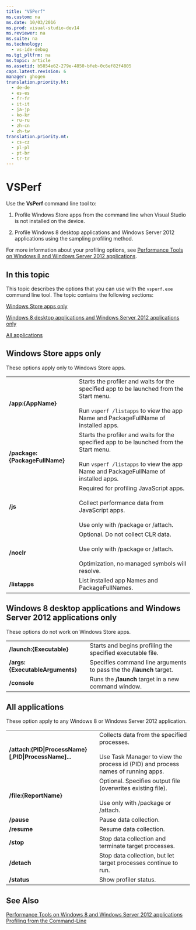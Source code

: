 ```yaml
---
title: "VSPerf"
ms.custom: na
ms.date: 10/03/2016
ms.prod: visual-studio-dev14
ms.reviewer: na
ms.suite: na
ms.technology: 
  - vs-ide-debug
ms.tgt_pltfrm: na
ms.topic: article
ms.assetid: b5854e62-279e-4850-bfeb-0c6ef82f4805
caps.latest.revision: 6
manager: ghogen
translation.priority.ht: 
  - de-de
  - es-es
  - fr-fr
  - it-it
  - ja-jp
  - ko-kr
  - ru-ru
  - zh-cn
  - zh-tw
translation.priority.mt: 
  - cs-cz
  - pl-pl
  - pt-br
  - tr-tr
---
```

# VSPerf
Use the **VsPerf** command line tool to:  
  
1.  Profile Windows Store apps from the command line when Visual Studio is not installed on the device.  
  
2.  Profile Windows 8 desktop applications and Windows Server 2012 applications using the sampling profiling method.  
  
 For more information about your profiling options, see [Performance Tools on Windows 8 and Windows Server 2012 applications](../VS_IDE/Performance-Tools-on-Windows-8-and-Windows-Server-2012-applications.md).  
  
##  <a name="BKMK_In_this_topic"></a> In this topic  
 This topic describes the options that you can use with the `vsperf.exe` command line tool. The topic contains the following sections:  
  
 [Windows Store apps only](#BKMK_windows_store_apps_only)  
  
 [Windows 8 desktop applications and Windows Server 2012 applications only](#BKMK_Windows_8_classic_applications_and_Windows_Server_2012_applications_only)  
  
 [All applications](#BKMK_All_applications)  
  
##  <a name="BKMK_windows_store_apps_only"></a> Windows Store apps only  
 These options apply only to Windows Store apps.  
  
|||  
|-|-|  
|**/app:{AppName}**|Starts the profiler and waits for the specified app to be launched from the Start menu.<br /><br /> Run `vsperf /listapps` to view the app Name and PackageFullName of installed apps.|  
|**/package:{PackageFullName}**|Starts the profiler and waits for the specified app to be launched from the Start menu.<br /><br /> Run `vsperf /listapps` to view the app Name and PackageFullName of installed apps.|  
|**/js**|Required for profiling JavaScript apps.<br /><br /> Collect performance data from JavaScript apps.<br /><br /> Use only with /package or /attach.|  
|**/noclr**|Optional. Do not collect CLR data.<br /><br /> Use only with /package or /attach.<br /><br /> Optimization, no managed symbols will resolve.|  
|**/listapps**|List installed app Names and PackageFullNames.|  
  
##  <a name="BKMK_Windows_8_classic_applications_and_Windows_Server_2012_applications_only"></a> Windows 8 desktop applications and Windows Server 2012 applications only  
 These options do not work on Windows Store apps.  
  
|||  
|-|-|  
|**/launch:{Executable}**|Starts and begins profiling the specified executable file.|  
|**/args:{ExecutableArguments}**|Specifies command line arguments to pass the the **/launch** target.|  
|**/console**|Runs the **/launch** target in a new command window.|  
  
##  <a name="BKMK_All_applications"></a> All applications  
 These option apply to any Windows 8 or Windows Server 2012 application.  
  
|||  
|-|-|  
|**/attach:{PID&#124;ProcessName}[,PID&#124;ProcessName]...**|Collects data from the specified processes.<br /><br /> Use Task Manager to view the process id (PID) and process names of running apps.|  
|**/file:{ReportName}**|Optional. Specifies output file (overwrites existing file).<br /><br /> Use only with /package or /attach.|  
|**/pause**|Pause data collection.|  
|**/resume**|Resume data collection.|  
|**/stop**|Stop data collection and terminate target processes.|  
|**/detach**|Stop data collection, but let target processes continue to run.|  
|**/status**|Show profiler status.|  
  
## See Also  
 [Performance Tools on Windows 8 and Windows Server 2012 applications](../VS_IDE/Performance-Tools-on-Windows-8-and-Windows-Server-2012-applications.md)   
 [Profiling from the Command-Line](../VS_IDE/Using-the-Profiling-Tools-From-the-Command-Line.md)